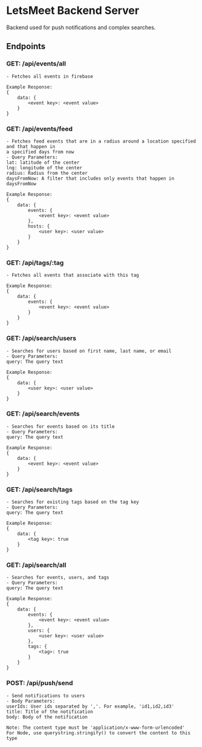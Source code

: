 # LetsMeet Backend Server

Backend used for push notifications and complex searches.

## Endpoints

### GET: /api/events/all

    - Fetches all events in firebase
    
    Example Response:
    {
        data: {
            <event key>: <event value>
        }
    }
    
### GET: /api/events/feed

    - Fetches feed events that are in a radius around a location specified and that happen in
    a specified days from now
    - Query Parameters:
    lat: latitude of the center
    lng: longitude of the center
    radius: Radius from the center
    daysFromNow: A filter that includes only events that happen in daysFromNow
    
    Example Response:
    {
        data: {
            events: {
                <event key>: <event value>
            },
            hosts: {
                <user key>: <user value>
            }
        }
    }
    
    
### GET: /api/tags/:tag
    
    - Fetches all events that associate with this tag
    
    Example Response:
    {
        data: {
            events: {
                <event key>: <event value>
            }
        }
    }


### GET: /api/search/users

    - Searches for users based on first name, last name, or email
    - Query Parameters:
    query: The query text
    
    Example Response:
    {
        data: {
            <user key>: <user value>
        }
    }
    

### GET: /api/search/events

    - Searches for events based on its title
    - Query Parameters:
    query: The query text
    
    Example Response:
    {
        data: {
            <event key>: <event value>
        }
    }
    

### GET: /api/search/tags

    - Searches for existing tags based on the tag key
    - Query Parameters:
    query: The query text

    Example Response:
    {
        data: {
            <tag key>: true
        }
    }


### GET: /api/search/all

    - Searches for events, users, and tags
    - Query Parameters:
    query: The query text
    
    Example Response:
    {
        data: {
            events: {
                <event key>: <event value>
            },
            users: {
                <user key>: <user value>
            },
            tags: {
                <tag>: true
            }
        }
    }
    

### POST: /api/push/send

    - Send notifications to users
    - Body Parameters:
    userIds: User ids separated by ','. For example, 'id1,id2,id3'
    title: Title of the notification
    body: Body of the notification
    
    Note: The content type must be 'application/x-www-form-urlencoded'
    For Node, use querystring.stringify() to convert the content to this type
